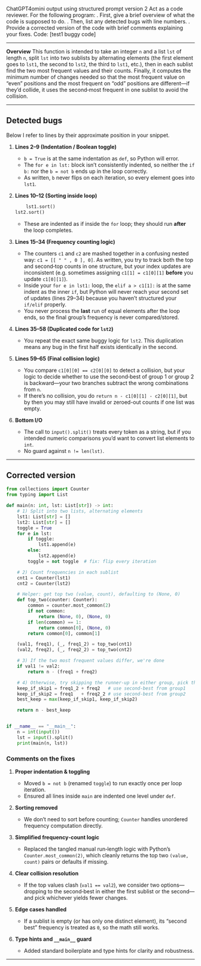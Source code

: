 ChatGPT4omini output using structured prompt version 2
Act as a code reviewer. For the following program:
 . First, give a brief overview of what the code is supposed to do. 
 . Then, list any detected bugs with line numbers. 
 . Provide a corrected version of the code with brief comments explaining your fixes. 
Code:
[test1 buggy code]

 ------------------------------------------------------------------------------------------------------------------------
**Overview**
This function is intended to take an integer `n` and a list `lst` of length `n`, split `lst` into two sublists by alternating elements (the first element goes to `lst1`, the second to `lst2`, the third to `lst1`, etc.), then in each sublist find the two most frequent values and their counts.  Finally, it computes the minimum number of changes needed so that the most frequent value on “even” positions and the most frequent on “odd” positions are different—if they’d collide, it uses the second‐most frequent in one sublist to avoid the collision.

---

## Detected bugs

Below I refer to lines by their approximate position in your snippet.

1. **Lines 2–9 (Indentation / Boolean toggle)**

   * `b = True` is at the same indentation as `def`, so Python will error.
   * The `for e in lst:` block isn’t consistently indented, so neither the `if b:` nor the `b = not b` ends up in the loop correctly.
   * As written, `b` never flips on each iteration, so every element goes into `lst1`.

2. **Lines 10–12 (Sorting inside loop)**

   ```python
       lst1.sort()
   lst2.sort()
   ```

   * These are indented as if inside the `for` loop; they should run **after** the loop completes.

3. **Lines 15–34 (Frequency counting logic)**

   * The counters `c1` and `c2` are mashed together in a confusing nested way: `c1 = [[ " " , 0 ], 0]`.  As written, you try to track both the top and second‐top counts in one structure, but your index updates are inconsistent (e.g. sometimes assigning `c1[1] = c1[0][1]` **before** you update `c1[0][1]`).
   * Inside your `for e in lst1:` loop, the `elif a > c1[1]:` is at the same indent as the inner `if`, but Python will never reach your second set of updates (lines 29–34) because you haven’t structured your `if/elif` properly.
   * You never process the **last** run of equal elements after the loop ends, so the final group’s frequency is never compared/stored.

4. **Lines 35–58 (Duplicated code for `lst2`)**

   * You repeat the exact same buggy logic for `lst2`.  This duplication means any bug in the first half exists identically in the second.

5. **Lines 59–65 (Final collision logic)**

   * You compare `c1[0][0] == c2[0][0]` to detect a collision, but your logic to decide whether to use the second‐best of group 1 or group 2 is backward—your two branches subtract the wrong combinations from `n`.
   * If there’s no collision, you do `return n - c1[0][1] - c2[0][1]`, but by then you may still have invalid or zeroed-out counts if one list was empty.

6. **Bottom I/O**

   * The call to `input().split()` treats every token as a string, but if you intended numeric comparisons you’d want to convert list elements to `int`.
   * No guard against `n != len(lst)`.

---

## Corrected version

```python
from collections import Counter
from typing import List

def main(n: int, lst: List[str]) -> int:
    # 1) Split into two lists, alternating elements
    lst1: List[str] = []
    lst2: List[str] = []
    toggle = True
    for e in lst:
        if toggle:
            lst1.append(e)
        else:
            lst2.append(e)
        toggle = not toggle  # fix: flip every iteration

    # 2) Count frequencies in each sublist
    cnt1 = Counter(lst1)
    cnt2 = Counter(lst2)

    # Helper: get top two (value, count), defaulting to (None, 0)
    def top_two(counter: Counter):
        common = counter.most_common(2)
        if not common:
            return (None, 0), (None, 0)
        if len(common) == 1:
            return common[0], (None, 0)
        return common[0], common[1]

    (val1, freq1), (_, freq1_2) = top_two(cnt1)
    (val2, freq2), (_, freq2_2) = top_two(cnt2)

    # 3) If the two most frequent values differ, we're done
    if val1 != val2:
        return n - (freq1 + freq2)

    # 4) Otherwise, try skipping the runner-up in either group, pick the best
    keep_if_skip1 = freq1_2 + freq2   # use second-best from group1
    keep_if_skip2 = freq1   + freq2_2 # use second-best from group2
    best_keep = max(keep_if_skip1, keep_if_skip2)

    return n - best_keep


if __name__ == "__main__":
    n = int(input())
    lst = input().split()
    print(main(n, lst))
```

### Comments on the fixes

1. **Proper indentation & toggling**

   * Moved `b = not b` (renamed `toggle`) to run exactly once per loop iteration.
   * Ensured all lines inside `main` are indented one level under `def`.

2. **Sorting removed**

   * We don’t need to sort before counting; `Counter` handles unordered frequency computation directly.

3. **Simplified frequency‐count logic**

   * Replaced the tangled manual run‐length logic with Python’s `Counter.most_common(2)`, which cleanly returns the top two `(value, count)` pairs or defaults if missing.

4. **Clear collision resolution**

   * If the top values clash (`val1 == val2`), we consider two options—dropping to the second‐best in either the first sublist or the second—and pick whichever yields fewer changes.

5. **Edge cases handled**

   * If a sublist is empty (or has only one distinct element), its “second best” frequency is treated as `0`, so the math still works.

6. **Type hints and `__main__` guard**

   * Added standard boilerplate and type hints for clarity and robustness.

-----------------------------------------------------------------------------------------------------------------------